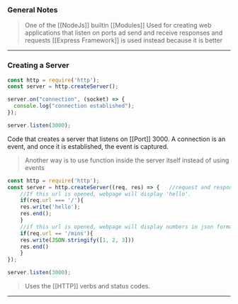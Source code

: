 
### General Notes

> One of the [[NodeJs]] builtin [[Modules]]
> Used for creating web applications that listen on ports ad send and receive responses and requests
> [[Express Framework]] is used instead because it is better

---

### Creating a Server

```JavaScript
const http = require('http');
const server = http.createServer();

server.on("connection", (socket) => {
  console.log("connection established");
});

server.listen(3000);
```

Code that creates a server that listens on [[Port]] 3000. A connection is an event, and once it is established, the event is captured.


>Another way is to use function inside the server itself instead of using events
```JavaScript
const http = require('http');
const server = http.createServer((req, res) => {   //request and response
	//If this url is opened, webpage will display 'hello'.
	if(req.url === '/'){ 
	res.write('hello');
	res.end();
	}
	//if this url is opened, webpage will display numbers in json format
	if(req.url == '/mins'){
	res.write(JSON.stringify([1, 2, 3]))
	res.end()
	}
});

server.listen(3000);
```

> Uses the [[HTTP]] verbs and status codes.

---
